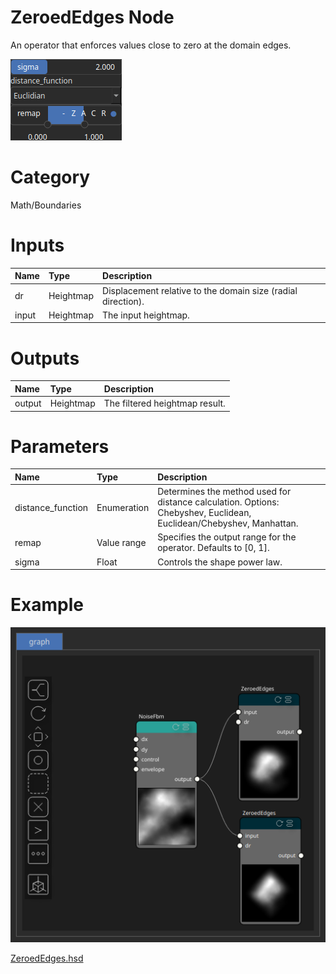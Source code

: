 
ZeroedEdges Node
================


An operator that enforces values close to zero at the domain edges.



![img](../../images/nodes/ZeroedEdges_settings.png)


# Category


Math/Boundaries
# Inputs

|Name|Type|Description|
| :--- | :--- | :--- |
|dr|Heightmap|Displacement relative to the domain size (radial direction).|
|input|Heightmap|The input heightmap.|

# Outputs

|Name|Type|Description|
| :--- | :--- | :--- |
|output|Heightmap|The filtered heightmap result.|

# Parameters

|Name|Type|Description|
| :--- | :--- | :--- |
|distance_function|Enumeration|Determines the method used for distance calculation. Options: Chebyshev, Euclidean, Euclidean/Chebyshev, Manhattan.|
|remap|Value range|Specifies the output range for the operator. Defaults to [0, 1].|
|sigma|Float|Controls the shape power law.|

# Example


![img](../../images/nodes/ZeroedEdges_hsd_example.png)

[ZeroedEdges.hsd](../../examples/ZeroedEdges.hsd)

